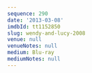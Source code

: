 ```yaml
---
sequence: 290
date: '2013-03-08'
imdbId: tt1152850
slug: wendy-and-lucy-2008
venue: null
venueNotes: null
medium: Blu-ray
mediumNotes: null
---
```


